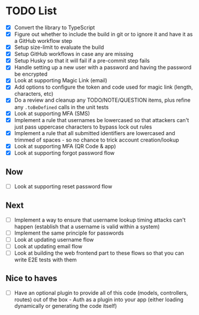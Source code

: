 # TODO List

- [x] Convert the library to TypeScript
- [x] Figure out whether to include the build in git or to ignore it and have it as a GitHub workflow step
- [x] Setup size-limit to evaluate the build
- [x] Setup GitHub workflows in case any are missing
- [x] Setup Husky so that it will fail if a pre-commit step fails
- [x] Handle setting up a new user with a password and having the password be encrypted
- [x] Look at supporting Magic Link (email)
- [x] Add options to configure the token and code used for magic link (length, characters, etc) 
- [x] Do a review and cleanup any TODO/NOTE/QUESTION items, plus refine any `.toBeDefined` calls in the unit tests
- [x] Look at supporting MFA (SMS)
- [x] Implement a rule that usernames be lowercased so that attackers can't just pass uppercase characters to bypass lock out rules
- [x] Implement a rule that all submitted identifiers are lowercased and trimmed of spaces - so no chance to trick account creation/lookup
- [x] Look at supporting MFA (QR Code & app)
- [x] Look at supporting forgot password flow

## Now

- [ ] Look at supporting reset password flow

## Next

- [ ] Implement a way to ensure that username lookup timing attacks can't happen (establish that a username is valid within a system)
- [ ] Implement the same principle for passwords
- [ ] Look at updating username flow
- [ ] Look at updating email flow
- [ ] Look at building the web frontend part to these flows so that you can write E2E tests with them

## Nice to haves

- [ ] Have an optional plugin to provide all of this code (models, controllers, routes) out of the box - Auth as a plugin into your app (either loading dynamically or generating the code itself)
